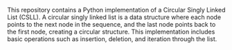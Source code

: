 This repository contains a Python implementation of a Circular Singly Linked List (CSLL). A circular singly linked list is a data structure where each node points to the next node in the sequence, and the last node points back to the first node, creating a circular structure. This implementation includes basic operations such as insertion, deletion, and iteration through the list.
